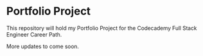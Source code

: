 # Portfolio Project

This repository will hold my Portfolio Project for the Codecademy Full Stack Engineer Career Path.

More updates to come soon.